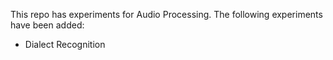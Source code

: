 This repo has experiments for Audio Processing. The following experiments have been added:
- Dialect Recognition
